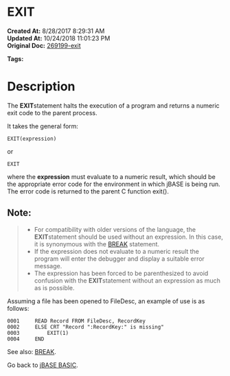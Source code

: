# EXIT

**Created At:** 8/28/2017 8:29:31 AM  
**Updated At:** 10/24/2018 11:01:23 PM  
**Original Doc:** [269199-exit](https://docs.jbase.com/36868-jbase-basic/269199-exit)  

**Tags:**
<badge text='program control' vertical='middle' />
<badge text='program execution' vertical='middle' />

# **Description**

The **EXIT**statement halts the execution of a program and returns a numeric exit code to the parent process.

It takes the general form:

```
EXIT(expression)
```

or

```
EXIT
```



where the **expression** must evaluate to a numeric result, which should be the appropriate error code for the environment in which jBASE is being run. The error code is returned to the parent C function exit().

## Note: 


> - For compatibility with older versions of the language, the **EXIT**statement should be used without an expression. In this case, it is synonymous with the [BREAK](263578-break) statement.
> - If the expression does not evaluate to a numeric result the program will enter the debugger and display a suitable error message.
> - The expression has been forced to be parenthesized to avoid confusion with the **EXIT**statement without an expression as much as is possible.


Assuming a file has been opened to FileDesc, an example of use is as follows:

```
0001     READ Record FROM FileDesc, RecordKey
0002     ELSE CRT "Record ":RecordKey:" is missing"
0003         EXIT(1)
0004     END
```



See also: [BREAK](263578-break).

Go back to [jBASE BASIC](263498-jbase-basic).
